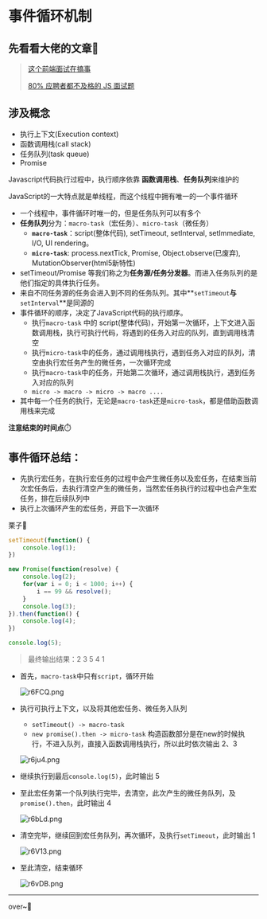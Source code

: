 # 事件循环机制

## 先看看大佬的文章👀

> [这个前端面试在搞事](https://links.jianshu.com/go?to=https%3A%2F%2Fzhuanlan.zhihu.com%2Fp%2F25407758)
> 
> [80% 应聘者都不及格的 JS 面试题](https://links.jianshu.com/go?to=https%3A%2F%2Fjuejin.im%2Fpost%2F58cf180b0ce4630057d6727c)

## 涉及概念

- 执行上下文(Execution context)
- 函数调用栈(call stack)
- 任务队列(task queue)
- Promise

Javascript代码执行过程中，执行顺序依靠 **函数调用栈**、**任务队列**来维护的

JavaScript的一大特点就是单线程，而这个线程中拥有唯一的一个事件循环

- 一个线程中，事件循环时唯一的，但是任务队列可以有多个
- **任务队列**分为：`macro-task`（宏任务）、`micro-task`（微任务）
  - **`macro-task`**：script(整体代码), setTimeout, setInterval, setImmediate, I/O, UI rendering。
  - **`micro-task`**: process.nextTick, Promise, Object.observe(已废弃), MutationObserver(html5新特性)
- setTimeout/Promise 等我们称之为**任务源/任务分发器**。而进入任务队列的是他们指定的具体执行任务。
- 来自不同任务源的任务会进入到不同的任务队列。其中**`setTimeout`**与**`setInterval`**是同源的
- 事件循环的顺序，决定了JavaScript代码的执行顺序。
  - 执行`macro-task` 中的 script(整体代码)，开始第一次循环，上下文进入函数调用栈，执行可执行代码，将遇到的任务入对应的队列，直到调用栈清空
  - 执行`micro-task`中的任务，通过调用栈执行，遇到任务入对应的队列，清空由执行宏任务产生的微任务，一次循环完成
  - 执行`macro-task`中的任务，开始第二次循环，通过调用栈执行，遇到任务入对应的队列
  - `micro -> macro -> micro -> macro ....`
- 其中每一个任务的执行，无论是`macro-task`还是`micro-task`，都是借助函数调用栈来完成

**注意结束的时间点**⏱️

## 事件循环总结：

- 先执行宏任务，在执行宏任务的过程中会产生微任务以及宏任务，在结束当前次宏任务后，去执行清空产生的微任务，当然宏任务执行的过程中也会产生宏任务，排在后续队列中
- 执行上次循环产生的宏任务，开启下一次循环

栗子🌰

```javascript
setTimeout(function() {
    console.log(1);
})

new Promise(function(resolve) {
    console.log(2);
    for(var i = 0; i < 1000; i++) {
        i == 99 && resolve();
    }
    console.log(3);
}).then(function() {
    console.log(4);
})

console.log(5);
```

> 最终输出结果：2 3 5 4 1

- 首先，`macro-task`中只有`script`，循环开始
  
  ![r6FCQ.png](https://s1.328888.xyz/2022/04/21/r6FCQ.png)

- 执行可执行上下文，以及将其他宏任务、微任务入队列
  
  - `setTimeout() -> macro-task`
  - `new promise().then -> micro-task` 构造函数部分是在new的时候执行，不进入队列，直接入函数调用栈执行，所以此时依次输出 2、3
  
  ![r6ju4.png](https://s1.328888.xyz/2022/04/21/r6ju4.png)

- 继续执行到最后`console.log(5)`，此时输出 5

- 至此宏任务第一个队列执行完毕，去清空，此次产生的微任务队列，及`promise().then`，此时输出 4
  
  ![r6bLd.png](https://s1.328888.xyz/2022/04/21/r6bLd.png)

- 清空完毕，继续回到宏任务队列，再次循环，及执行`setTimeout`，此时输出 1
  
  ![r6V13.png](https://s1.328888.xyz/2022/04/21/r6V13.png)

- 至此清空，结束循环
  
  ![r6vDB.png](https://s1.328888.xyz/2022/04/21/r6vDB.png)

------

over~🎉
